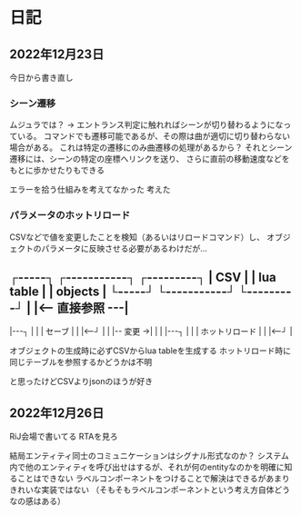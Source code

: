# 日記
## 2022年12月23日

今日から書き直し

### シーン遷移

ムジュラでは？
→   エントランス判定に触れればシーンが切り替わるようになっている。
    コマンドでも遷移可能であるが、その際は曲が適切に切り替わらない場合がある。
    これは特定の遷移にのみ曲遷移の処理があるから？
    それとシーン遷移には、シーンの特定の座標へリンクを送り、
    さらに直前の移動速度などをもとに歩かせたりもできる
    
エラーを拾う仕組みを考えてなかった
考えた

### パラメータのホットリロード

CSVなどで値を変更したことを検知（あるいはリロードコマンド）し、
オブジェクトのパラメータに反映させる必要があるわけだが…

┌-----┐    ┌-----------┐    ┌---------┐
| CSV |    | lua table |    | objects |
└-----┘    └-----------┘    └---------┘
  |          |<-- 直接参照 ---|
 ---------------------------------
  |---┐      |                |
  | セーブ   |                |
  |<--┘      |                |
  |-- 変更 ->|                |
  |          |---┐            |
  |          | ホットリロード |
  |          |<--┘            |

オブジェクトの生成時に必ずCSVからlua tableを生成する
ホットリロード時に同じテーブルを参照するかどうかは不明

と思ったけどCSVよりjsonのほうが好き


## 2022年12月26日

RiJ会場で書いてる
RTAを見ろ

結局エンティティ同士のコミュニケーションはシグナル形式なのか？
システム内で他のエンティティを呼び出せはするが、それが何のentityなのかを明確に知ることはできない
ラベルコンポーネントをつけることで解決はできるがあまりきれいな実装ではない
（そもそもラベルコンポーネントという考え方自体どうなの感はある）

